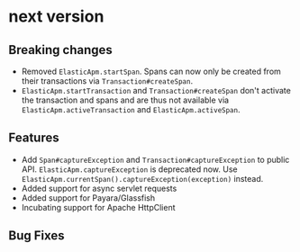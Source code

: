 # next version


## Breaking changes
 * Removed `ElasticApm.startSpan`. Spans can now only be created from their transactions via `Transaction#createSpan`.
 * `ElasticApm.startTransaction` and `Transaction#createSpan` don't activate the transaction and spans
   and are thus not available via `ElasticApm.activeTransaction` and `ElasticApm.activeSpan`.

## Features
 * Add `Span#captureException` and `Transaction#captureException` to public API.
   `ElasticApm.captureException` is deprecated now. Use `ElasticApm.currentSpan().captureException(exception)` instead.
 * Added support for async servlet requests
 * Added support for Payara/Glassfish
 * Incubating support for Apache HttpClient

## Bug Fixes

